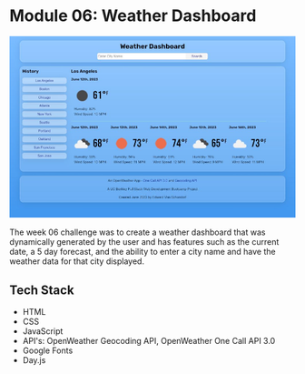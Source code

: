 # Module 06: Weather Dashboard

![Site Screenshot](../public/m06_weather_dashboard.jpg)

The week 06 challenge was to create a weather dashboard that was dynamically generated by the user and has features such as the current date, a 5 day forecast, and the ability to enter a city name and have the weather data for that city displayed.

## Tech Stack

- HTML
- CSS
- JavaScript
- API's: OpenWeather Geocoding API, OpenWeather One Call API 3.0
- Google Fonts
- Day.js